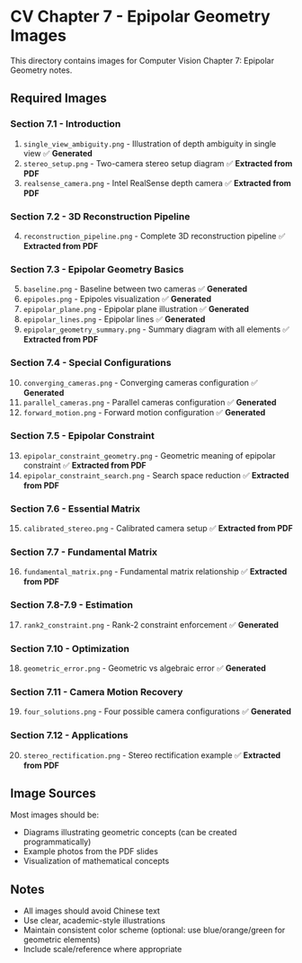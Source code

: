 # CV Chapter 7 - Epipolar Geometry Images

This directory contains images for Computer Vision Chapter 7: Epipolar Geometry notes.

## Required Images

### Section 7.1 - Introduction

1. `single_view_ambiguity.png` - Illustration of depth ambiguity in single view ✅ **Generated**
2. `stereo_setup.png` - Two-camera stereo setup diagram ✅ **Extracted from PDF**
3. `realsense_camera.png` - Intel RealSense depth camera ✅ **Extracted from PDF**

### Section 7.2 - 3D Reconstruction Pipeline

4. `reconstruction_pipeline.png` - Complete 3D reconstruction pipeline ✅ **Extracted from PDF**

### Section 7.3 - Epipolar Geometry Basics

5. `baseline.png` - Baseline between two cameras ✅ **Generated**
6. `epipoles.png` - Epipoles visualization ✅ **Generated**
7. `epipolar_plane.png` - Epipolar plane illustration ✅ **Generated**
8. `epipolar_lines.png` - Epipolar lines ✅ **Generated**
9. `epipolar_geometry_summary.png` - Summary diagram with all elements ✅ **Extracted from PDF**

### Section 7.4 - Special Configurations

10. `converging_cameras.png` - Converging cameras configuration ✅ **Generated**
11. `parallel_cameras.png` - Parallel cameras configuration ✅ **Generated**
12. `forward_motion.png` - Forward motion configuration ✅ **Generated**

### Section 7.5 - Epipolar Constraint

13. `epipolar_constraint_geometry.png` - Geometric meaning of epipolar constraint ✅ **Extracted from PDF**
14. `epipolar_constraint_search.png` - Search space reduction ✅ **Extracted from PDF**

### Section 7.6 - Essential Matrix

15. `calibrated_stereo.png` - Calibrated camera setup ✅ **Extracted from PDF**

### Section 7.7 - Fundamental Matrix

16. `fundamental_matrix.png` - Fundamental matrix relationship ✅ **Extracted from PDF**

### Section 7.8-7.9 - Estimation

17. `rank2_constraint.png` - Rank-2 constraint enforcement ✅ **Generated**

### Section 7.10 - Optimization

18. `geometric_error.png` - Geometric vs algebraic error ✅ **Generated**

### Section 7.11 - Camera Motion Recovery

19. `four_solutions.png` - Four possible camera configurations ✅ **Generated**

### Section 7.12 - Applications

20. `stereo_rectification.png` - Stereo rectification example ✅ **Extracted from PDF**

## Image Sources

Most images should be:

- Diagrams illustrating geometric concepts (can be created programmatically)
- Example photos from the PDF slides
- Visualization of mathematical concepts

## Notes

- All images should avoid Chinese text
- Use clear, academic-style illustrations
- Maintain consistent color scheme (optional: use blue/orange/green for geometric elements)
- Include scale/reference where appropriate
